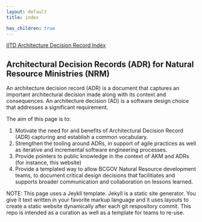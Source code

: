 ```yaml
---
layout: default
title: index

has_children: true
---
```


<script>
{% include toc.html html=content %}
</script>

[IITD Architecture Decision Record Index](https://bcgov.github.io/nr-arch/)

## Architectural Decision Records (ADR) for Natural Resource Ministries (NRM)

An architecture decision record (ADR) is a document that captures an important architectural decision made along with its context and consequences. An architecture decision (AD) is a software design choice that addresses a significant requirement.

The aim of this page is to:

1. Motivate the need for and benefits of Architectural Decision Record (ADR) capturing and establish a common vocabulary.
2. Strengthen the tooling around ADRs, in support of agile practices as well as iterative and incremental software engineering processes.
3. Provide pointers to public knowledge in the context of AKM and ADRs (for instance, this website)
4. Provide a templated way to allow BCGOV Natural Resource development teams, to document critical design decisions that facilitiates and supports broader communication and collaboration on lessons learned.

NOTE: This page uses a Jeykll template. Jekyll is a static site generator. You give it text written in your favorite markup language and it uses layouts to create a static website dynamically after each git respository commit. This repo is intended as a curation as well as a template for teams to re-use.
